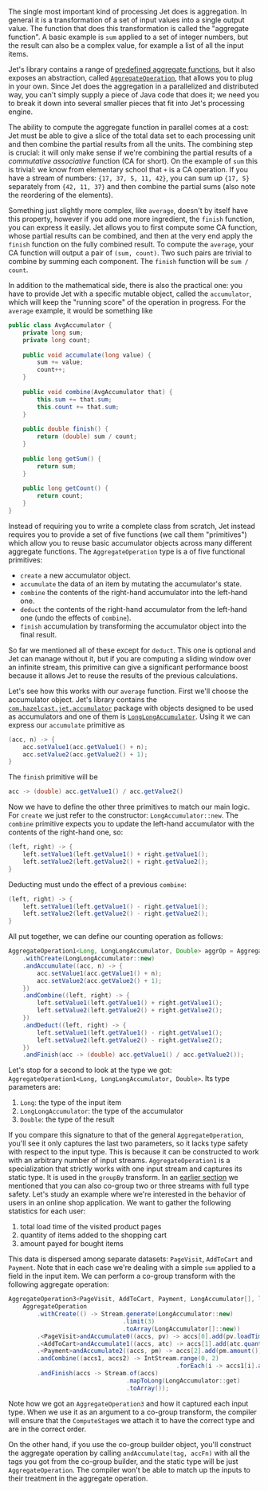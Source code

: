 The single most important kind of processing Jet does is aggregation. In
general it is a transformation of a set of input values into a single
output value. The function that does this transformation is called the
"aggregate function". A basic example is `sum` applied to a set of
integer numbers, but the result can also be a complex value, for example
a list of all the input items.

Jet's library contains a range of
[predefined aggregate functions](http://docs.hazelcast.org/docs/jet/latest-dev/javadoc/com/hazelcast/jet/aggregate/AggregateOperations.html),
but it also exposes an abstraction, called
[`AggregateOperation`](http://docs.hazelcast.org/docs/jet/latest-dev/javadoc/com/hazelcast/jet/aggregate/AggregateOperation.html),
that allows you to plug in your own. Since Jet does the aggregation in a
parallelized and distributed way, you can't simply supply a piece of
Java code that does it; we need you to break it down into several
smaller pieces that fit into Jet's processing engine.

The ability to compute the aggregate function in parallel comes at a
cost: Jet must be able to give a slice of the total data set to each
processing unit and then combine the partial results from all the units.
The combining step is crucial: it will only make sense if we're
combining the partial results of a _commutative associative_ function
(CA for short). On the example of `sum` this is trivial: we know from
elementary school that `+` is a CA operation. If you have a stream of
numbers: `{17, 37, 5, 11, 42}`, you can sum up `{17, 5}` separately from
`{42, 11, 37}` and then combine the partial sums (also note the
reordering of the elements).

Something just slightly more complex, like `average`, doesn't by itself
have this property, however if you add one more ingredient, the `finish`
function, you can express it easily. Jet allows you to first compute
some CA function, whose partial results can be combined, and then at the
very end apply the `finish` function on the fully combined result. To
compute the `average`, your CA function will output a pair of `(sum,
count)`. Two such pairs are trivial to combine by summing each
component. The `finish` function will be `sum / count`.

In addition to the mathematical side, there is also the practical one:
you have to provide Jet with a specific mutable object, called the
`accumulator`, which will keep the "running score" of the operation in
progress. For the `average` example, it would be something like

```java
public class AvgAccumulator {
    private long sum;
    private long count;
    
    public void accumulate(long value) {
        sum += value;
        count++;
    }
    
    public void combine(AvgAccumulator that) {
        this.sum += that.sum;
        this.count += that.sum;
    }
    
    public double finish() {
        return (double) sum / count;
    }
    
    public long getSum() { 
        return sum; 
    }
    
    public long getCount() { 
        return count; 
    }
}
```

Instead of requiring you to write a complete class from scratch, Jet
instead requires you to provide a set of five functions (we call them
"primitives") which allow you to reuse basic accumulator objects across
many different aggregate functions. The `AggregateOperation` type is a
of five functional primitives:

- `create` a new accumulator object.
- `accumulate` the data of an item by mutating the accumulator's state.
- `combine` the contents of the right-hand accumulator into the
left-hand one.
- `deduct` the contents of the right-hand accumulator from the left-hand
one (undo the effects of `combine`).
- `finish` accumulation by transforming the accumulator object into the
final result.

So far we mentioned all of these except for `deduct`. This one is
optional and Jet can manage without it, but if you are computing a
sliding window over an infinite stream, this primitive can give a
significant performance boost because it allows Jet to reuse the results
of the previous calculations.

Let's see how this works with our `average` function. First we'll choose
the accumulator object. Jet's library contains the
[`com.hazelcast.jet.accumulator`](http://docs.hazelcast.org/docs/jet/latest-dev/javadoc/com/hazelcast/jet/accumulator/package-summary.html)
package with objects designed to be used as accumulators and one of them
is 
[`LongLongAccumulator`](http://docs.hazelcast.org/docs/jet/latest-dev/javadoc/com/hazelcast/jet/accumulator/LongLongAccumulator.html).
Using it we can express our `accumulate` primitive as 

```java
(acc, n) -> {
    acc.setValue1(acc.getValue1() + n);
    acc.setValue2(acc.getValue2() + 1);
}
```

The `finish` primitive will be

```java
acc -> (double) acc.getValue1() / acc.getValue2()
```

Now we have to define the other three primitives to match our main
logic. For `create` we just refer to the constructor:
`LongAccumulator::new`. The `combine` primitive expects you to update
the left-hand accumulator with the contents of the right-hand one, so:

```java
(left, right) -> {
    left.setValue1(left.getValue1() + right.getValue1();
    left.setValue2(left.getValue2() + right.getValue2();
}    
```

Deducting must undo the effect of a previous `combine`: 

```java
(left, right) -> {
    left.setValue1(left.getValue1() - right.getValue1();
    left.setValue2(left.getValue2() - right.getValue2();
}    
```

All put together, we can define our counting operation as follows:

```java
AggregateOperation1<Long, LongLongAccumulator, Double> aggrOp = AggregateOperation
    .withCreate(LongLongAccumulator::new)
    .andAccumulate((acc, n) -> {
        acc.setValue1(acc.getValue1() + n);
        acc.setValue2(acc.getValue2() + 1);
    })
    .andCombine((left, right) -> {
        left.setValue1(left.getValue1() + right.getValue1();
        left.setValue2(left.getValue2() + right.getValue2();
    })
    .andDeduct((left, right) -> {
        left.setValue1(left.getValue1() - right.getValue1();
        left.setValue2(left.getValue2() - right.getValue2();
    })
    .andFinish(acc -> (double) acc.getValue1() / acc.getValue2());
```

Let's stop for a second to look at the type we got:
`AggregateOperation1<Long, LongLongAccumulator, Double>`. Its type
parameters are:
1. `Long`: the type of the input item
2. `LongLongAccumulator`: the type of the accumulator
3. `Double`: the type of the result

If you compare this signature to that of the general
`AggregateOperation`, you'll see it only captures the last two
parameters, so it lacks type safety with respect to the input type. This
is because it can be constructed to work with an arbitrary number of
input streams. `AggregateOperation1` is a specialization that strictly
works with one input stream and captures its static type. It is used in
the `groupBy` transform. In an
[earlier section](Build_Your_Computation_Pipeline#page_coGroup)
we mentioned that you can also co-group two or three streams with full
type safety. Let's study an example where we're interested in the
behavior of users in an online shop application. We want to gather the
following statistics for each user:

1. total load time of the visited product pages
2. quantity of items added to the shopping cart
3. amount payed for bought items

This data is dispersed among separate datasets: `PageVisit`, `AddToCart`
and `Payment`. Note that in each case we're dealing with a simple `sum`
applied to a field in the input item. We can perform a co-group
transform with the following aggregate operation:

```java
AggregateOperation3<PageVisit, AddToCart, Payment, LongAccumulator[], long[]> aggrOp =
    AggregateOperation
        .withCreate(() -> Stream.generate(LongAccumulator::new)
                                .limit(3)
                                .toArray(LongAccumulator[]::new))
        .<PageVisit>andAccumulate0((accs, pv) -> accs[0].add(pv.loadTime()))
        .<AddToCart>andAccumulate1((accs, atc) -> accs[1].add(atc.quantity()))
        .<Payment>andAccumulate2((accs, pm) -> accs[2].add(pm.amount()))
        .andCombine((accs1, accs2) -> IntStream.range(0, 2)
                                               .forEach(i -> accs1[i].add(accs2[i])))
        .andFinish(accs -> Stream.of(accs)
                                 .mapToLong(LongAccumulator::get)
                                 .toArray());
```

Note how we got an `AggregateOperation3` and how it captured each input
type. When we use it as an argument to a co-group transform, the
compiler will ensure that the `ComputeStage`s we attach it to have the
correct type and are in the correct order.

On the other hand, if you use the co-group builder object, you'll
construct the aggregate operation by calling `andAccumulate(tag, accFn)`
with all the tags you got from the co-group builder, and the static type
will be just `AggregateOperation`. The compiler won't be able to match
up the inputs to their treatment in the aggregate operation.

